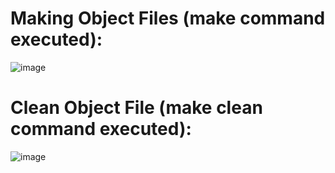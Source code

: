 # Making Object Files (make command executed):

![image](https://github.com/user-attachments/assets/bf186de7-51a0-41ca-8f18-3c1acb390b1f)

# Clean Object File (make clean command executed):

![image](https://github.com/user-attachments/assets/0ccae1a5-4e9e-4d93-9120-aba07417287a)
